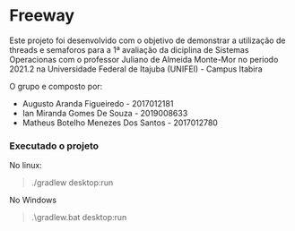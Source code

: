 # Freeway

Este projeto foi desenvolvido com o objetivo de demonstrar
a utilização de threads e semaforos para a 1ª avaliação da
diciplina de Sistemas Operacionas com o professor
Juliano de Almeida Monte-Mor no periodo 2021.2 na Universidade Federal de Itajuba (UNIFEI) - Campus Itabira

O grupo e composto por:

- Augusto Aranda Figueiredo - 2017012181
- Ian Miranda Gomes De Souza - 2019008633
- Matheus Botelho Menezes Dos Santos - 2017012780

### Executado o projeto

No linux:
> ./gradlew desktop:run

No Windows
> .\gradlew.bat desktop:run

